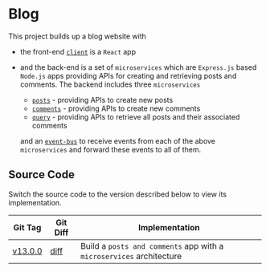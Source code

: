 # Blog

This project builds up a blog website with

* the front-end [`client`](./client) is a `React` app
* and the back-end is a set of `microservices` which are `Express.js` based `Node.js` apps providing APIs for creating and retrieving posts and comments. The backend includes three `microservices`

  * [`posts`](./posts) - providing APIs to create new posts
  * [`comments`](./comments) - providing APIs to create new comments
  * [`query`](./query) - providing APIs to retrieve all posts and their associated comments

  and an [`event-bus`](./event-bus) to receive events from each of the above `microservices` and forward these events to all of them.

## Source Code

Switch the source code to the version described below to view its implementation.

| Git Tag | Git Diff | Implementation |
|---------|----------|----------------|
| [v13.0.0](https://github.com/TranXuanHoang/NodeJS/releases/tag/v13.0.0) | [diff](https://github.com/TranXuanHoang/NodeJS/compare/v12.0.0...v13.0.0) | Build a `posts and comments` app with a `microservices` architecture |
